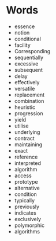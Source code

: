 # Words
- essence
- notion
- conditional 
- facility
- Corresponding
- sequentially
- excessive
- subsequent
- delay
- effectively
- versatile
- replacement
- combination
- heuristic
- progression
- yield
- utilise
- underlying
- contract
- maintaining
- exact
- reference
- interpreted
- algorithm
- access
- prototype
- alternative
- condition
- typically
- previously
- indicates
- exclusively
- polymorphic
- algorithms